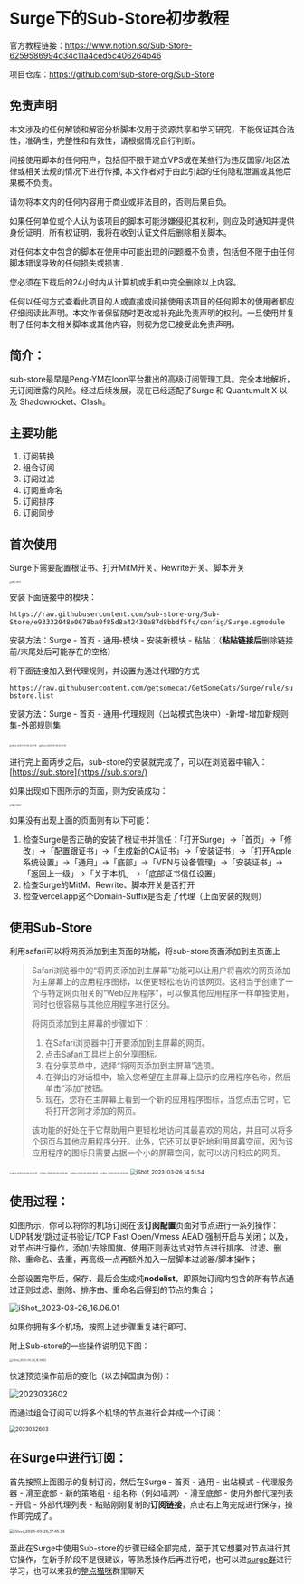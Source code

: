 # Surge下的Sub-Store初步教程



官方教程链接：https://www.notion.so/Sub-Store-6259586994d34c11a4ced5c406264b46

项目仓库：https://github.com/sub-store-org/Sub-Store

## 免责声明

本文涉及的任何解锁和解密分析脚本仅用于资源共享和学习研究，不能保证其合法性，准确性，完整性和有效性，请根据情况自行判断。

间接使用脚本的任何用户，包括但不限于建立VPS或在某些行为违反国家/地区法律或相关法规的情况下进行传播, 本文作者对于由此引起的任何隐私泄漏或其他后果概不负责。

请勿将本文内的任何内容用于商业或非法目的，否则后果自负。

如果任何单位或个人认为该项目的脚本可能涉嫌侵犯其权利，则应及时通知并提供身份证明，所有权证明，我将在收到认证文件后删除相关脚本。

对任何本文中包含的脚本在使用中可能出现的问题概不负责，包括但不限于由任何脚本错误导致的任何损失或损害．

您必须在下载后的24小时内从计算机或手机中完全删除以上内容。

任何以任何方式查看此项目的人或直接或间接使用该项目的任何脚本的使用者都应仔细阅读此声明。本文作者保留随时更改或补充此免责声明的权利。一旦使用并复制了任何本文相关脚本或其他内容，则视为您已接受此免责声明。

## 简介：

sub-store最早是Peng-YM在loon平台推出的高级订阅管理工具。完全本地解析，无订阅泄露的风险。经过后续发展，现在已经适配了Surge 和 Quantumult X 以及 Shadowrocket、Clash。

## 主要功能

1. 订阅转换
2. 组合订阅
3. 订阅过滤
4. 订阅重命名
5. 订阅排序
6. 订阅同步

## 首次使用
Surge下需要配置根证书、打开MitM开关、Rewrite开关、脚本开关

<img src="./sub-store%E6%95%99%E7%A8%8B.assets/IMG_1460.PNG" alt="IMG_1460" style="zoom:25%;" />

安装下面链接中的模块：

`https://raw.githubusercontent.com/sub-store-org/Sub-Store/e93332048e0678ba0f85d8a42430a87d8bbdf5fc/config/Surge.sgmodule`

安装方法：Surge - 首页 - 通用-模块 - 安装新模块 - 粘贴；（**粘贴链接后**删除链接前/末尾处后可能存在的空格）

将下面链接加入到代理规则，并设置为通过代理的方式

`https://raw.githubusercontent.com/getsomecat/GetSomeCats/Surge/rule/substore.list`

安装方法：Surge - 首页 - 通用-代理规则（出站模式色块中）-新增-增加新规则集-外部规则集

<img src="./sub-store%E6%95%99%E7%A8%8B.assets/iShot_2023-03-26_14.13.18.png" alt="iShot_2023-03-26_14.13.18" style="zoom: 25%;" />

<img src="./sub-store%E6%95%99%E7%A8%8B.assets/iShot_2023-03-26_14.14.35.png" alt="iShot_2023-03-26_14.14.35" style="zoom: 25%;" />

进行完上面两步之后，sub-store的安装就完成了，可以在浏览器中输入：[https://sub.store](https://sub.store/)

如果出现如下图所示的页面，则为安装成功：

<img src="./sub-store%E6%95%99%E7%A8%8B.assets/IMG_1463.PNG" alt="IMG_1463" style="zoom: 25%;" />

如果没有出现上面的页面则有以下可能：

1. 检查Surge是否正确的安装了根证书并信任：「打开Surge」→「首页」→「修改」→「配置跟证书」→「生成新的CA证书」→「安装证书」→「打开Apple系统设置」→「通用」→「底部」→「VPN与设备管理」→「安装证书」→「返回上一级」→「关于本机」→「底部证书信任设置」
2. 检查Surge的MitM、Rewrite、脚本开关是否打开
3. 检查vercel.app这个Domain-Suffix是否走了代理（上面安装的规则）

## 使用Sub-Store

利用safari可以将网页添加到主页面的功能，将sub-store页面添加到主页面上

> Safari浏览器中的“将网页添加到主屏幕”功能可以让用户将喜欢的网页添加为主屏幕上的应用程序图标，以便更轻松地访问该网页。这相当于创建了一个与特定网页相关的“Web应用程序”，可以像其他应用程序一样单独使用，同时也很容易与其他应用程序进行区分。
>
> 
>
> 将网页添加到主屏幕的步骤如下：
>
> 
>
> 1. 在Safari浏览器中打开要添加到主屏幕的网页。
> 2. 点击Safari工具栏上的分享图标。
> 3. 在分享菜单中，选择“将网页添加到主屏幕”选项。
> 4. 在弹出的对话框中，输入您希望在主屏幕上显示的应用程序名称，然后单击“添加”按钮。
> 5. 现在，您将在主屏幕上看到一个新的应用程序图标，当您点击它时，它将打开您刚才添加的网页。
>
> 
>
> 该功能的好处在于它帮助用户更轻松地访问其最喜欢的网站，并且可以将多个网页与其他应用程序分开。此外，它还可以更好地利用屏幕空间，因为该应用程序的图标只需要占据一个小的屏幕空间，就可以访问相应的网页。

<img src="./sub-store%E6%95%99%E7%A8%8B.assets/iShot_2023-03-26_14.41.33-9813956.png" alt="iShot_2023-03-26_14.41.33" style="zoom:25%;" />

<img src="./sub-store%E6%95%99%E7%A8%8B.assets/iShot_2023-03-26_14.46.49-9813956.png" alt="iShot_2023-03-26_14.46.49" style="zoom:25%;" />

<img src="./sub-store%E6%95%99%E7%A8%8B.assets/iShot_2023-03-26_14.48.55-9813956.png" alt="iShot_2023-03-26_14.48.55" style="zoom:25%;" />

<img src="./sub-store%E6%95%99%E7%A8%8B.assets/iShot_2023-03-26_14.50.08-9813956.png" alt="iShot_2023-03-26_14.50.08" style="zoom:25%;" />

<img src="./sub-store%E6%95%99%E7%A8%8B.assets/iShot_2023-03-26_14.51.54-9813956.png" alt="iShot_2023-03-26_14.51.54" style="zoom:67%;" />

## 使用过程：

如图所示，你可以将你的机场订阅在该**订阅配置**页面对节点进行一系列操作：UDP转发/跳过证书验证/TCP Fast Open/Vmess AEAD 强制开启与关闭；以及，对节点进行操作，添加/去除国旗、使用正则表达式对节点进行排序、过滤、删除、重命名、去重，再高级一点再额外加入一层脚本过滤器/脚本操作；

全部设置完毕后，保存，最后会生成纯**nodelist**，即原始订阅内包含的所有节点通过正则过滤、删除、排序由、重命名后得到的节点的集合；

![iShot_2023-03-26_16.06.01](./sub-store%E6%95%99%E7%A8%8B.assets/iShot_2023-03-26_16.06.01.png)

如果你拥有多个机场，按照上述步骤重复进行即可。

附上Sub-store的一些操作说明见下图：

<img src="./sub-store%E6%95%99%E7%A8%8B.assets/iShot_2023-03-26_16.34.22.png" alt="iShot_2023-03-26_16.34.22" style="zoom: 33%;" />

快速预览操作前后的变化（以去掉国旗为例）：

![2023032602](./sub-store%E6%95%99%E7%A8%8B.assets/2023032602.png)



而通过组合订阅可以将多个机场的节点进行合并成一个订阅：

<img src="./sub-store%E6%95%99%E7%A8%8B.assets/2023032603.png" alt="2023032603" style="zoom: 67%;" />

## 在Surge中进行订阅：

首先按照上面图示的复制订阅，然后在Surge - 首页 - 通用 - 出站模式 - 代理服务器 - 滑至底部 - 新的策略组 - 组名称（例如墙洞）- 滑至底部 - 使用外部代理列表 - 开启 - 外部代理列表 - 粘贴刚刚复制的**订阅链接**，点击右上角完成进行保存，操作即完成了。

<img src="./sub-store%E6%95%99%E7%A8%8B.assets/iShot_2023-03-26_17.45.38.png" alt="iShot_2023-03-26_17.45.38" style="zoom:50%;" />

至此在Surge中使用Sub-store的步骤已经全部完成，至于其它想要对节点进行其它操作，在新手阶段不是很建议，等熟悉操作后再进行吧，也可以进[surge群](https://t.me/loveapps)进行学习，也可以来我的[整点猫咪](https://t.me/+xPEp7i13b1FjNjk0)群里聊天
